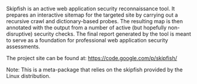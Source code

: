 Skipfish is an active web application security reconnaissance tool. It prepares an interactive sitemap for the targeted site by carrying out a recursive crawl and dictionary-based probes. The resulting map is then annotated with the output from a number of active (but hopefully non-disruptive) security checks. The final report generated by the tool is meant to serve as a foundation for professional web application security assessments.

The project site can be found at: https://code.google.com/p/skipfish/

Note: This is a meta-package that relies on the skipfish provided by the Linux distribution.

